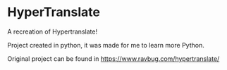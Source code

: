 # HyperTranslate
A recreation of Hypertranslate!

Project created in python, it was made for me to learn more Python.

Original project can be found in https://www.ravbug.com/hypertranslate/
